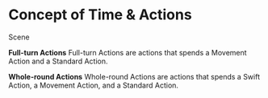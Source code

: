 # Concept of Time & Actions

Scene





**Full-turn Actions**
Full-turn Actions are actions that spends a Movement Action and a Standard Action.

**Whole-round Actions**
Whole-round Actions are actions that spends a Swift Action, a Movement Action, and a Standard Action.